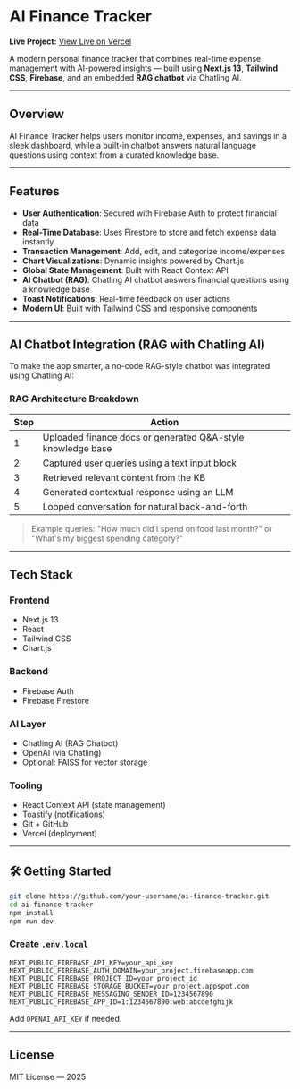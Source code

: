 # AI Finance Tracker

**Live Project:** [View Live on Vercel](https://finance-tracker-web-app.vercel.app/)


A modern personal finance tracker that combines real-time expense management with AI-powered insights — built using **Next.js 13**, **Tailwind CSS**, **Firebase**, and an embedded **RAG chatbot** via Chatling AI.

---

## Overview

AI Finance Tracker helps users monitor income, expenses, and savings in a sleek dashboard, while a built-in chatbot answers natural language questions using context from a curated knowledge base.

---

##  Features

-  **User Authentication**: Secured with Firebase Auth to protect financial data
-  **Real-Time Database**: Uses Firestore to store and fetch expense data instantly
-  **Transaction Management**: Add, edit, and categorize income/expenses
-  **Chart Visualizations**: Dynamic insights powered by Chart.js
-  **Global State Management**: Built with React Context API
-  **AI Chatbot (RAG)**: Chatling AI chatbot answers financial questions using a knowledge base
-  **Toast Notifications**: Real-time feedback on user actions
-  **Modern UI**: Built with Tailwind CSS and responsive components

---

##  AI Chatbot Integration (RAG with Chatling AI)

To make the app smarter, a no-code RAG-style chatbot was integrated using Chatling AI:

### RAG Architecture Breakdown

| Step | Action |
|------|--------|
| 1 | Uploaded finance docs or generated Q&A-style knowledge base |
| 2 | Captured user queries using a text input block |
| 3 | Retrieved relevant content from the KB |
| 4 | Generated contextual response using an LLM |
| 5 | Looped conversation for natural back-and-forth |

> Example queries: "How much did I spend on food last month?" or "What's my biggest spending category?"

---

## Tech Stack

### Frontend
- Next.js 13
- React
- Tailwind CSS
- Chart.js

### Backend
- Firebase Auth
- Firebase Firestore

### AI Layer
- Chatling AI (RAG Chatbot)
- OpenAI (via Chatling)
- Optional: FAISS for vector storage

### Tooling
- React Context API (state management)
- Toastify (notifications)
- Git + GitHub
- Vercel (deployment)

---

## 🛠️ Getting Started

```bash
git clone https://github.com/your-username/ai-finance-tracker.git
cd ai-finance-tracker
npm install
npm run dev
```

### Create `.env.local`

```env
NEXT_PUBLIC_FIREBASE_API_KEY=your_api_key
NEXT_PUBLIC_FIREBASE_AUTH_DOMAIN=your_project.firebaseapp.com
NEXT_PUBLIC_FIREBASE_PROJECT_ID=your_project_id
NEXT_PUBLIC_FIREBASE_STORAGE_BUCKET=your_project.appspot.com
NEXT_PUBLIC_FIREBASE_MESSAGING_SENDER_ID=1234567890
NEXT_PUBLIC_FIREBASE_APP_ID=1:1234567890:web:abcdefghijk
```

Add `OPENAI_API_KEY` if needed.

---

## License

MIT License — 2025
